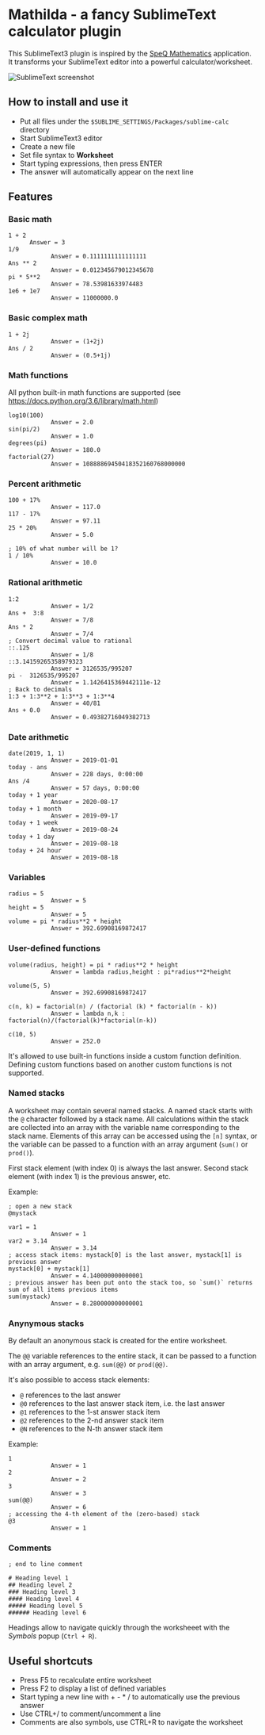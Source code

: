 # Mathilda - a fancy SublimeText calculator plugin

This SublimeText3 plugin is inspired by the [SpeQ Mathematics](https://www.speqmath.com/) application.
It transforms your SublimeText editor into a powerful calculator/worksheet.

![SublimeText screenshot](img/screenshot-1.png "SublimeText screenshot")

## How to install and use it

* Put all files under the `$SUBLIME_SETTINGS/Packages/sublime-calc` directory
* Start SublimeText3 editor
* Create a new file
* Set file syntax to **Worksheet**
* Start typing expressions, then press ENTER
* The answer will automatically appear on the next line

## Features

### Basic math

```
1 + 2
      Answer = 3
1/9
			Answer = 0.1111111111111111      
Ans ** 2
			Answer = 0.012345679012345678
pi * 5**2
			Answer = 78.53981633974483    
1e6 + 1e7
			Answer = 11000000.0
```
### Basic complex math
```
1 + 2j
			Answer = (1+2j)
Ans / 2
			Answer = (0.5+1j)
```
### Math functions

All python built-in math functions are supported (see https://docs.python.org/3.6/library/math.html)
```
log10(100)
			Answer = 2.0
sin(pi/2)
			Answer = 1.0
degrees(pi)
			Answer = 180.0
factorial(27)
			Answer = 10888869450418352160768000000
```

### Percent arithmetic
```
100 + 17%
			Answer = 117.0
117 - 17%
			Answer = 97.11
25 * 20%
			Answer = 5.0
			
; 10% of what number will be 1?
1 / 10%
			Answer = 10.0
```

### Rational arithmetic

```
1:2
			Answer = 1/2
Ans +  3:8
			Answer = 7/8
Ans * 2
			Answer = 7/4
; Convert decimal value to rational
::.125
			Answer = 1/8
::3.14159265358979323
			Answer = 3126535/995207
pi -  3126535/995207 
			Answer = 1.1426415369442111e-12
; Back to decimals
1:3 + 1:3**2 + 1:3**3 + 1:3**4
			Answer = 40/81
Ans + 0.0
			Answer = 0.49382716049382713
```

### Date arithmetic
```
date(2019, 1, 1)
			Answer = 2019-01-01
today - ans
			Answer = 228 days, 0:00:00
Ans /4
			Answer = 57 days, 0:00:00
today + 1 year
			Answer = 2020-08-17
today + 1 month
			Answer = 2019-09-17
today + 1 week
			Answer = 2019-08-24
today + 1 day
			Answer = 2019-08-18
today + 24 hour
			Answer = 2019-08-18
```
### Variables

```
radius = 5
			Answer = 5
height = 5
			Answer = 5
volume = pi * radius**2 * height
			Answer = 392.69908169872417
```

### User-defined functions

```
volume(radius, height) = pi * radius**2 * height
			Answer = lambda radius,height : pi*radius**2*height

volume(5, 5)
			Answer = 392.69908169872417

c(n, k) = factorial(n) / (factorial (k) * factorial(n - k))
			Answer = lambda n,k : factorial(n)/(factorial(k)*factorial(n-k))
      
c(10, 5)
			Answer = 252.0
```

It's allowed to use built-in functions inside a custom function definition. Defining custom functions based on another custom functions is not supported.

### Named stacks

A worksheet may contain several named stacks. A named stack starts with the `@` character followed by a stack name. 
All calculations within the stack are collected into an array with the variable name corresponding to the stack name. Elements of this array can be accessed using the `[n]` syntax, or the variable can be passed to a function with an array argument (`sum()` or `prod()`).

First stack element (with index 0) is always the last answer. Second stack element (with index 1) is the previous answer, etc. 

Example:

```
; open a new stack
@mystack

var1 = 1
			Answer = 1
var2 = 3.14
			Answer = 3.14
; access stack items: mystack[0] is the last answer, mystack[1] is previous answer
mystack[0] + mystack[1]
			Answer = 4.140000000000001
; previous answer has been put onto the stack too, so `sum()` returns sum of all items previous items
sum(mystack)
			Answer = 8.280000000000001

```

### Anynymous stacks

By default an anonymous stack is created for the entire worksheet.

The `@@` variable references to the entire stack, it can be passed to a function with an array argument, e.g. `sum(@@)` or `prod(@@)`.

It's also possible to access stack elements: 
* `@` references to the last answer
* `@0` references to the last answer stack item, i.e. the last answer
* `@1` references to the 1-st answer stack item
* `@2` references to the 2-nd answer stack item
* `@N` references to the N-th answer stack item

Example:

```
1
			Answer = 1
2
			Answer = 2
3
			Answer = 3
sum(@@)
			Answer = 6
; accessing the 4-th element of the (zero-based) stack
@3
			Answer = 1
```

### Comments

```
; end to line comment

# Heading level 1
## Heading level 2
### Heading level 3
#### Heading level 4
##### Heading level 5
###### Heading level 6
```

Headings allow to navigate quickly through the worksheeet with the *Symbols* popup (`Ctrl + R`).

## Useful shortcuts

* Press F5 to recalculate entire worksheet
* Press F2 to display a list of defined variables
* Start typing a new line with + - * / to automatically use the previous answer
* Use CTRL+/ to comment/uncomment a line
* Comments are also symbols, use CTRL+R to navigate the worksheet

